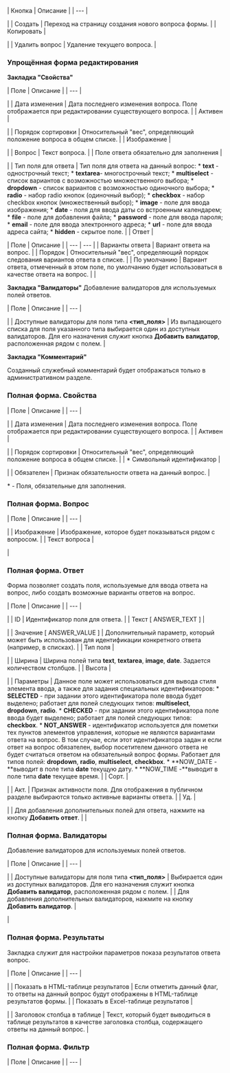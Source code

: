 | Кнопка | Описание |
| --- |

|
| Создать | Переход на страницу создания нового вопроса формы. |
| Копировать |

|
| Удалить вопрос | Удаление текущего вопроса. |

### Упрощённая форма редактирования

**Закладка "Свойства"**

| Поле | Описание |
| --- |

|
| Дата изменения | Дата последнего изменения вопроса. Поле отображается при редактировании существующего вопроса. |
| Активен |

|
| Порядок сортировки | Относительный "вес", определяющий положение вопроса в общем списке. |
| Изображение |

|
| Вопрос | Текст вопроса. |
| Поле ответа обязательно для заполнения |

|
| Тип поля для ответа | Тип поля для ответа на данный вопрос:  * **text** - однострочный текст; * **textarea**- многострочный текст; * **multiselect** - список вариантов с возможностью множественного выбора; * **dropdown** - список вариантов с возможностью одиночного выбора; * **radio** - набор radio кнопок (одиночный выбор); * **checkbox** - набор checkbox кнопок (множественный выбор); * **image** - поле для ввода изображения; * **date** - поля для ввода даты со встроенным календарем; * **file** - поле для добавления файла; * **password** - поле для ввода пароля; * **email** - поле для ввода электронного адреса; * **url** - поле для ввода адреса сайта; * **hidden** - скрытое поле. |
| Ответ |

| Поле | Описание | | --- | --- | | Варианты ответа | Вариант ответа на вопрос. | | Порядок | Относительный "вес", определяющий порядок следования вариантов ответа в списке. | | По умолчанию | Вариант ответа, отмеченный в этом поле, по умолчанию будет использоваться в качестве ответа на вопрос. | |

  
**Закладка "Валидаторы"** Добавление валидаторов для используемых полей ответов.

| Поле | Описание |
| --- |

|
| Доступные валидаторы для поля типа **<тип\_поля>** | Из выпадающего списка для поля указанного типа выбирается один из доступных валидаторов. Для его назначения служит кнопка **Добавить валидатор**, расположенная рядом с полем. |

  

**Закладка "Комментарий"**

Созданный служебный комментарий будет отображаться только в административном разделе.

### Полная форма. Свойства

| Поле | Описание |
| --- |

|
| Дата изменения | Дата последнего изменения вопроса. Поле отображается при редактировании существующего вопроса. |
| Активен |

|
| Порядок сортировки | Относительный "вес", определяющий положение вопроса в общем списке. |
| \* Символьный идентификатор |

|
| Обязателен | Признак обязательности ответа на данный вопрос. |

\* - Поля, обязательные для заполнения.

### Полная форма. Вопрос

| Поле | Описание |
| --- |

|
| Изображение | Изображение, которое будет показываться рядом с вопросом. |
| Текст вопроса |

|

### Полная форма. Ответ

Форма позволяет создать поля, используемые для ввода ответа на вопрос, либо создать возможные варианты ответов на вопрос.

| Поле | Описание |
| --- |

|
| ID | Идентификатор поля для ответа. |
| Текст [ ANSWER\_TEXT ] |

|
| Значение [ ANSWER\_VALUE ] | Дополнительный параметр, который может быть использован для идентификации конкретного ответа (например, в списках). |
| Тип поля |

|
| Ширина | Ширина полей типа **text**, **textarea**, **image**, **date**. Задается количеством столбцов. |
| Высота |

|
| Параметры | Данное поле может использоваться для вывода стиля элемента ввода, а также для задания специальных идентификаторов:  * **SELECTED** - при задании этого идентификатора поле ввода будет выделено; работает для полей следующих типов: **multiselect**, **dropdown**, **radio**. * **CHECKED** - при задании этого идентификатора поле ввода будет выделено; работает для полей следующих типов: **checkbox**. * **NOT\_ANSWER** - идентификатор используется для пометки тех пунктов элементов управления, которые не являются вариантами ответа на вопрос. В том случае, если этот идентификатора задан и если ответ на вопрос обязателен, выбор посетителем данного ответа не будет считаться ответом на обязательный вопрос формы. Работает для типов полей: **dropdown**, **radio**, **multiselect**, **checkbox**. * **NOW\_DATE -**выводит в поле типа **date** текущую дату. * **NOW\_TIME -**выводит в поле типа **date** текущее время. |
| Сорт. |

|
| Акт. | Признак активности поля. Для отображения в публичном разделе выбираются только активные варианты ответа. |
| Уд. |

|
| Для добавления дополнительных полей для ответа, нажмите на кнопку **Добавить ответ**. | |

### Полная форма. Валидаторы

Добавление валидаторов для используемых полей ответов.

| Поле | Описание |
| --- |

|
| Доступные валидаторы для поля типа **<тип\_поля>** | Выбирается один из доступных валидаторов. Для его назначения служит кнопка **Добавить валидатор**, расположенная рядом с полем. |
| Для добавления дополнительных валидаторов, нажмите на кнопку **Добавить валидатор**. |

|

### Полная форма. Результаты

Закладка служит для настройки параметров показа результатов ответа вопрос.

| Поле | Описание |
| --- |

|
| Показать в HTML-таблице результатов | Если отметить данный флаг, то ответы на данный вопрос будут отображены в HTML-таблице результатов формы. |
| Показать в Excel-таблице результатов |

|
| Заголовок столбца в таблице | Текст, который будет выводиться в таблице результатов в качестве заголовка столбца, содержащего ответы на данный вопрос. |

### Полная форма. Фильтр

| Поле | Описание |
| --- |